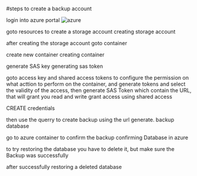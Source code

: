 #steps to create a backup account

login into azure portal ![azure](https://github.com/kabirmohd/UNDP_RELIANCE_PROGRAM/assets/139928266/cd0aaf23-cab1-4892-b342-6b64946bc7bf)


goto resources to create a storage account creating storage account

after creating the storage account goto container

create new container creating container

generate SAS key generating sas token

goto access key and shared access tokens to configure the permission on what acttion to perform on the container, and generate tokens and select the validity of the access, then generate SAS Token which contain the URL, that will grant you read and write grant access using shared access

CREATE credentials

then use the querry to create backup using the url generate. backup database

go to azure container to confirm the backup confirming Database in azure

to try restoring the database you have to delete it, but make sure the Backup was successfully

after successfully restoring a deleted database 
